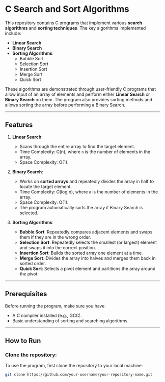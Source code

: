 # C Search and Sort Algorithms

This repository contains C programs that implement various **search algorithms** and **sorting techniques**. The key algorithms implemented include:

- **Linear Search**
- **Binary Search**
- **Sorting Algorithms**:
  - Bubble Sort
  - Selection Sort
  - Insertion Sort
  - Merge Sort
  - Quick Sort

These algorithms are demonstrated through user-friendly C programs that allow input of an array of elements and perform either **Linear Search** or **Binary Search** on them. The program also provides sorting methods and allows sorting the array before performing a Binary Search.

---

## Features

1. **Linear Search**: 
   - Scans through the entire array to find the target element.
   - Time Complexity: O(n), where `n` is the number of elements in the array.
   - Space Complexity: O(1).

2. **Binary Search**:
   - Works on **sorted arrays** and repeatedly divides the array in half to locate the target element.
   - Time Complexity: O(log n), where `n` is the number of elements in the array.
   - Space Complexity: O(1).
   - The program automatically sorts the array if Binary Search is selected.

3. **Sorting Algorithms**:
   - **Bubble Sort**: Repeatedly compares adjacent elements and swaps them if they are in the wrong order.
   - **Selection Sort**: Repeatedly selects the smallest (or largest) element and swaps it into the correct position.
   - **Insertion Sort**: Builds the sorted array one element at a time.
   - **Merge Sort**: Divides the array into halves and merges them back in sorted order.
   - **Quick Sort**: Selects a pivot element and partitions the array around the pivot.

---

## Prerequisites

Before running the program, make sure you have:
- A C compiler installed (e.g., GCC).
- Basic understanding of sorting and searching algorithms.

---

## How to Run

### Clone the repository:

To use the program, first clone the repository to your local machine:
```bash
git clone https://github.com/your-username/your-repository-name.git
